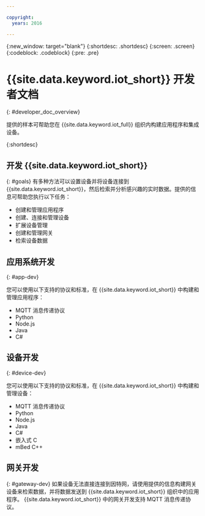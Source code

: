 ```yaml
---

copyright:
  years: 2016

---
```


{:new_window: target="blank"}
{:shortdesc: .shortdesc}
{:screen: .screen}
{:codeblock: .codeblock}
{:pre: .pre}

# {{site.data.keyword.iot_short}} 开发者文档
{: #developer_doc_overview}

提供的样本可帮助您在 {{site.data.keyword.iot_full}} 组织内构建应用程序和集成设备。


{:shortdesc}


## 开发 {{site.data.keyword.iot_short}}
{: #goals}
有多种方法可以设置设备并将设备连接到 {{site.data.keyword.iot_short}}，然后检索并分析感兴趣的实时数据。提供的信息可帮助您执行以下任务：

-  创建和管理应用程序
-  创建、连接和管理设备
-  扩展设备管理
-  创建和管理网关
-  检索设备数据


## 应用系统开发
{: #app-dev}

您可以使用以下支持的协议和标准，在 {{site.data.keyword.iot_short}} 中构建和管理应用程序：

- MQTT 消息传递协议
- Python
- Node.js
- Java
- C#

## 设备开发
{: #device-dev}

您可以使用以下支持的协议和标准，在 {{site.data.keyword.iot_short}} 中构建和管理设备：

- MQTT 消息传递协议
- Python
- Node.js
- Java
- C#
- 嵌入式 C
- mBed C++

## 网关开发
{: #gateway-dev}
如果设备无法直接连接到因特网，请使用提供的信息构建网关设备来检索数据，并将数据发送到 {{site.data.keyword.iot_short}} 组织中的应用程序。
{{site.data.keyword.iot_short}} 中的网关开发支持 MQTT 消息传递协议。
